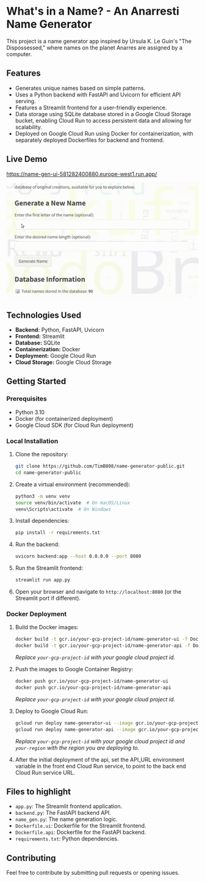 # What's in a Name? - An Anarresti Name Generator

This project is a name generator app inspired by Ursula K. Le Guin's "The Dispossessed," where names on the planet Anarres are assigned by a computer.

## Features

* Generates unique names based on simple patterns.
* Uses a Python backend with FastAPI and Uvicorn for efficient API serving.
* Features a Streamlit frontend for a user-friendly experience.
* Data storage using SQLite database stored in a Google Cloud Storage bucket, enabling Cloud Run to access persistent data and allowing for scalability.
* Deployed on Google Cloud Run using Docker for containerization, with separately deployed Dockerfiles for backend and frontend.

## Live Demo

https://name-gen-ui-581282400880.europe-west1.run.app/

![Name Generator Demo](name_gen_demo.gif)

## Technologies Used

* **Backend:** Python, FastAPI, Uvicorn
* **Frontend:** Streamlit
* **Database:** SQLite
* **Containerization:** Docker
* **Deployment:** Google Cloud Run
* **Cloud Storage:** Google Cloud Storage

## Getting Started

### Prerequisites

* Python 3.10
* Docker (for containerized deployment)
* Google Cloud SDK (for Cloud Run deployment)

### Local Installation

1.  Clone the repository:

    ```bash
    git clone https://github.com/TimB808/name-generator-public.git
    cd name-generator-public
    ```

2.  Create a virtual environment (recommended):

    ```bash
    python3 -m venv venv
    source venv/bin/activate  # On macOS/Linux
    venv\Scripts\activate  # On Windows
    ```

3.  Install dependencies:

    ```bash
    pip install -r requirements.txt
    ```

4.  Run the backend:

    ```bash
    uvicorn backend:app --host 0.0.0.0 --port 8080
    ```

5.  Run the Streamlit frontend:

    ```bash
    streamlit run app.py
    ```

6.  Open your browser and navigate to `http://localhost:8080` (or the Streamlit port if different).

### Docker Deployment

1.  Build the Docker images:

    ```bash
    docker build -t gcr.io/your-gcp-project-id/name-generator-ui -f Dockerfile.ui .
    docker build -t gcr.io/your-gcp-project-id/name-generator-api -f Dockerfile.api .
    ```

    *Replace `your-gcp-project-id` with your google cloud project id.*

2.  Push the images to Google Container Registry:

    ```bash
    docker push gcr.io/your-gcp-project-id/name-generator-ui
    docker push gcr.io/your-gcp-project-id/name-generator-api
    ```

    *Replace `your-gcp-project-id` with your google cloud project id.*

3.  Deploy to Google Cloud Run:

    ```bash
    gcloud run deploy name-generator-ui --image gcr.io/your-gcp-project-id/name-generator-ui --platform managed --region your-region
    gcloud run deploy name-generator-api --image gcr.io/your-gcp-project-id/name-generator-api --platform managed --region your-region
    ```

    *Replace `your-gcp-project-id` with your google cloud project id and `your-region` with the region you are deploying to.*

4. After the initial deployment of the api, set the API_URL environment variable in the front end Cloud Run service, to point to the back end Cloud Run service URL.

## Files to highlight

* `app.py`: The Streamlit frontend application.
* `backend.py`: The FastAPI backend API.
* `name_gen.py`: The name generation logic.
* `Dockerfile.ui`: Dockerfile for the Streamlit frontend.
* `Dockerfile.api`: Dockerfile for the FastAPI backend.
* `requirements.txt`: Python dependencies.

## Contributing

Feel free to contribute by submitting pull requests or opening issues.
